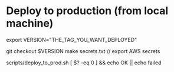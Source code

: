# Deploy to production (from local machine)

export VERSION="THE_TAG_YOU_WANT_DEPLOYED"

git checkout $VERSION
make secrets.txt
// export AWS secrets

scripts/deploy_to_prod.sh
[ $? -eq 0 ] && echo OK || echo failed
